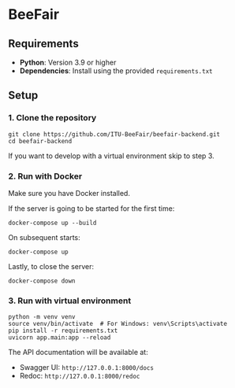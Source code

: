 # BeeFair

## Requirements

- **Python**: Version 3.9 or higher
- **Dependencies**: Install using the provided `requirements.txt`

## Setup

### 1. Clone the repository

```
git clone https://github.com/ITU-BeeFair/beefair-backend.git
cd beefair-backend
```

If you want to develop with a virtual environment skip to step 3.

### 2. Run with Docker

Make sure you have Docker installed.

If the server is going to be started for the first time:
```
docker-compose up --build
```

On subsequent starts:
```
docker-compose up
```

Lastly, to close the server:
```
docker-compose down
```

### 3. Run with virtual environment

```
python -m venv venv
source venv/bin/activate  # For Windows: venv\Scripts\activate
pip install -r requirements.txt
uvicorn app.main:app --reload
```

The API documentation will be available at:

- Swagger UI: `http://127.0.0.1:8000/docs`
- Redoc: `http://127.0.0.1:8000/redoc`
